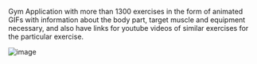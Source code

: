 Gym Application with more than 1300 exercises in the form of animated GIFs with information about the body part, target muscle and equipment necessary, and also have links for youtube videos of similar exercises for the particular exercise.

![image](https://user-images.githubusercontent.com/107747179/182138366-212f75bb-c809-4673-bb17-6df4e056b047.png)

